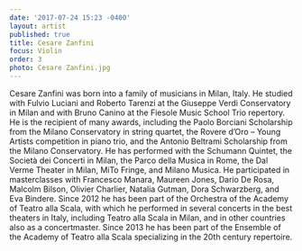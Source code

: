 ```yaml
---
date: '2017-07-24 15:23 -0400'
layout: artist
published: true
title: Cesare Zanfini
focus: Violin
order: 3
photo: Cesare Zanfini.jpg
---
```

Cesare Zanfini was born into a family of musicians in Milan, Italy. He studied with Fulvio Luciani and Roberto Tarenzi at the Giuseppe Verdi Conservatory in Milan and with Bruno Canino at the Fiesole Music School Trio repertory. He is the recipient of many awards, including the Paolo Borciani Scholarship from the Milano Conservatory in string quartet, the Rovere d’Oro – Young Artists competition in piano trio, and the Antonio Beltrami Scholarship from the Milano Conservatory. He has performed with the Schumann Quintet, the Società dei Concerti in Milan, the Parco della Musica in Rome, the Dal Verme Theater in Milan, MiTo Fringe, and Milano Musica. He participated in masterclasses with Francesco Manara, Maureen Jones, Dario De Rosa, Malcolm Bilson, Olivier Charlier, Natalia Gutman, Dora Schwarzberg, and Eva Bindere. Since 2012 he has been part of the Orchestra of the Academy of Teatro alla Scala, with which he performed in several concerts in the best theaters in Italy, including Teatro alla Scala in Milan, and in other countries also as a concertmaster. Since 2013 he has been part of the Ensemble of the Academy of Teatro alla Scala specializing in the 20th century repertoire.
